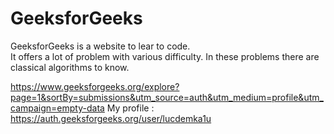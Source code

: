 # GeeksforGeeks
GeeksforGeeks is a website to lear to code.  
It offers a lot of problem with various difficulty. In these problems there are classical algorithms to know.  

https://www.geeksforgeeks.org/explore?page=1&sortBy=submissions&utm_source=auth&utm_medium=profile&utm_campaign=empty-data
My profile : https://auth.geeksforgeeks.org/user/lucdemka1u

